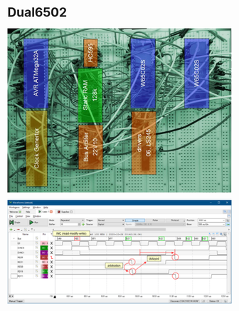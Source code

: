 # Dual6502

![Dual6502](https://github.com/hatsugai/Dual6502/blob/main/images/image.jpg)

![sequence](https://github.com/hatsugai/Dual6502/blob/main/images/sequence.png)
